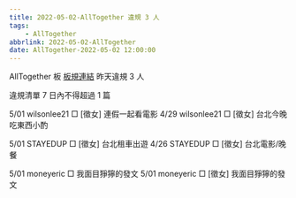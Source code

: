 ```yaml
---
title: 2022-05-02-AllTogether 違規 3 人
tags:
    - AllTogether
abbrlink: 2022-05-02-AllTogether
date: AllTogether-2022-05-02 12:00:00
---
```

AllTogether 板 [板規連結](https://www.ptt.cc/bbs/AllTogether/M.1643211430.A.5FB.html)
昨天違規 3 人
<!-- more -->

違規清單
7 日內不得超過 1 篇

5/01 wilsonlee21 □ [徵女] 連假一起看電影
4/29 wilsonlee21 □ [徵女] 台北今晚吃東西小酌

5/01 STAYEDUP □ [徵女] 台北租車出遊
4/26 STAYEDUP □ [徵女] 台北電影/晚餐

5/01 moneyeric □ 我面目猙獰的發文
5/01 moneyeric □ [徵女] 我面目猙獰的發文